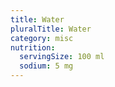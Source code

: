 ```yaml
---
title: Water
pluralTitle: Water
category: misc
nutrition:
  servingSize: 100 ml
  sodium: 5 mg
---
```


